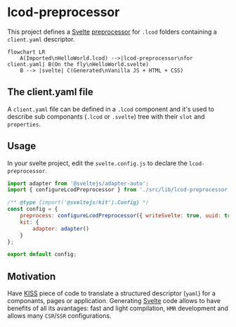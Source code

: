 # lcod-preprocessor

This project defines a [Svelte][1] [preprocessor](https://github.com/sveltejs/svelte-preprocess/) for `.lcod` folders containing a `client.yaml` descriptor.

```mermaid
flowchart LR
    A(Imported\nHelloWorld.lcod) -->|lcod-preprocessor\nfor client.yaml| B(On the fly\nHelloWorld.svelte)
    B --> |svelte| C(Generated\nVanilla JS + HTML + CSS)
```

## The client.yaml file

A `client.yaml` file can be defined in a `.lcod` component and it's used to describe sub componants (`.lcod` or `.svelte`) tree with their `slot` and `properties`.

## Usage

In your svelte project, edit the `svelte.config.js` to declare the `lcod-preprocessor`.

```js
import adapter from '@sveltejs/adapter-auto';
import { configureLcodPreprocessor } from './src/lib/lcod-preprocessor.mjs';

/** @type {import('@sveltejs/kit').Config} */
const config = {
	preprocess: configureLcodPreprocessor({ writeSvelte: true, uuid: true }),
	kit: {
		adapter: adapter()
	}
};

export default config;
```

## Motivation

Have [KISS](https://en.wikipedia.org/wiki/KISS_principle) piece of code to translate a structured descriptor (`yaml`) for a componants, pages or application.
Generating [Svelte][1] code allows to have benefits of all its avantages: fast and light compilation, `HMR` development and allows many `CSR`/`SSR` configurations.

[1]: https://svelte.dev/
